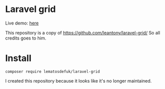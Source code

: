 # Laravel grid

Live demo: [here](http://laravel-grid.herokuapp.com/)

This repository is a copy of https://github.com/leantony/laravel-grid/
So all credits goes to him.

# Install
`composer require lematosdefuk/laravel-grid`


I created this repository because it looks like it's no longer maintained.
